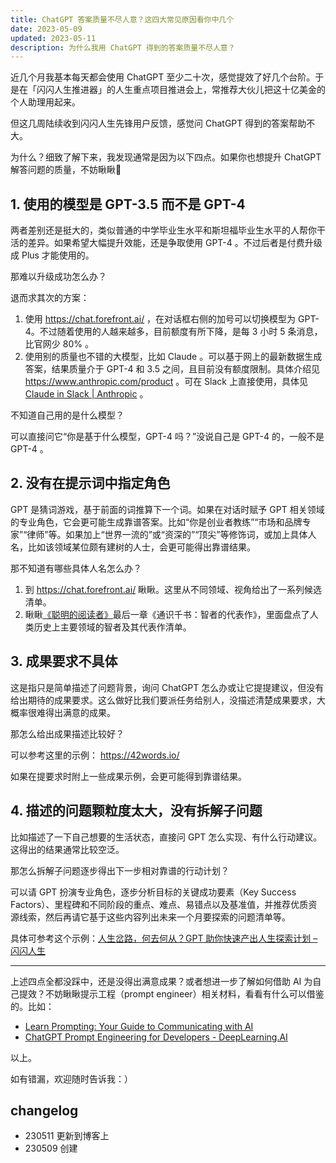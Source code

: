 ```yaml
---
title: ChatGPT 答案质量不尽人意？这四大常见原因看你中几个
date: 2023-05-09
updated: 2023-05-11
description: 为什么我用 ChatGPT 得到的答案质量不尽人意？
---
```




近几个月我基本每天都会使用 ChatGPT 至少二十次，感觉提效了好几个台阶。于是在「闪闪人生推进器」的人生重点项目推进会上，常推荐大伙儿把这十亿美金的个人助理用起来。

但这几周陆续收到闪闪人生先锋用户反馈，感觉问 ChatGPT 得到的答案帮助不大。

为什么？细致了解下来，我发现通常是因为以下四点。如果你也想提升 ChatGPT 解答问题的质量，不妨瞅瞅🤗




## 1. 使用的模型是 GPT-3.5 而不是 GPT-4 

两者差别还是挺大的，类似普通的中学毕业生水平和斯坦福毕业生水平的人帮你干活的差异。如果希望大幅提升效能，还是争取使用 GPT-4 。不过后者是付费升级成 Plus 才能使用的。

那难以升级成功怎么办？

退而求其次的方案：

1. 使用 https://chat.forefront.ai/ ，在对话框右侧的加号可以切换模型为 GPT-4。不过随着使用的人越来越多，目前额度有所下降，是每 3 小时 5 条消息，比官网少 80% 。
2. 使用别的质量也不错的大模型，比如 Claude 。可以基于网上的最新数据生成答案，结果质量介于 GPT-4 和 3.5 之间，且目前没有额度限制。具体介绍见 https://www.anthropic.com/product 。可在 Slack 上直接使用，具体见 [Claude in Slack | Anthropic](https://www.anthropic.com/claude-in-slack) 。

不知道自己用的是什么模型？

可以直接问它“你是基于什么模型，GPT-4 吗？”没说自己是 GPT-4 的，一般不是 GPT-4 。

## 2. 没有在提示词中指定角色

GPT 是猜词游戏，基于前面的词推算下一个词。如果在对话时赋予 GPT 相关领域的专业角色，它会更可能生成靠谱答案。比如“你是创业者教练”“市场和品牌专家”“律师”等。如果加上“世界一流的”或“资深的”“顶尖”等修饰词，或加上具体人名，比如该领域某位颇有建树的人士，会更可能得出靠谱结果。

那不知道有哪些具体人名怎么办？ 

1. 到 https://chat.forefront.ai/ 瞅瞅。这里从不同领域、视角给出了一系列候选清单。
2. 瞅瞅[《聪明的阅读者》](https://book.douban.com/subject/36359767/)最后一章《通识千书：智者的代表作》，里面盘点了人类历史上主要领域的智者及其代表作清单。

## 3. 成果要求不具体

这是指只是简单描述了问题背景，询问 ChatGPT 怎么办或让它提提建议，但没有给出期待的成果要求。这么做好比我们要派任务给别人，没描述清楚成果要求，大概率很难得出满意的成果。

那怎么给出成果描述比较好？

可以参考这里的示例： https://42words.io/

如果在提要求时附上一些成果示例，会更可能得到靠谱结果。

## 4. 描述的问题颗粒度太大，没有拆解子问题

比如描述了一下自己想要的生活状态，直接问 GPT 怎么实现、有什么行动建议。这得出的结果通常比较空泛。

那怎么拆解子问题逐步得出下一步相对靠谱的行动计划？

可以请 GPT 扮演专业角色，逐步分析目标的关键成功要素（Key Success Factors）、里程碑和不同阶段的重点、难点、易错点以及基准值，并推荐优质资源线索，然后再请它基于这些内容列出未来一个月要探索的问题清单等。

具体可参考这个示例：[人生岔路，何去何从？GPT 助你快速产出人生探索计划 – 闪闪人生](https://sunnylife42.com/docs/project-meta/case1-p2-restaurant)


---


上述四点全都没踩中，还是没得出满意成果？或者想进一步了解如何借助 AI 为自己提效？不妨瞅瞅提示工程（prompt engineer）相关材料，看看有什么可以借鉴的。比如：

- [Learn Prompting: Your Guide to Communicating with AI](https://learnprompting.org/zh-Hans/docs/intro)
- [ChatGPT Prompt Engineering for Developers - DeepLearning.AI](https://www.deeplearning.ai/short-courses/chatgpt-prompt-engineering-for-developers/)

以上。

如有错漏，欢迎随时告诉我：）


## changelog

- 230511 更新到博客上
- 230509 创建

